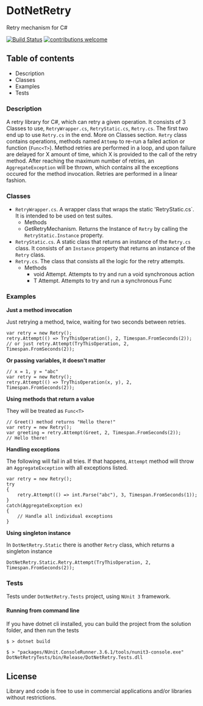 ﻿# DotNetRetry
Retry mechanism for C#

[![Build Status](https://travis-ci.org/gdyrrahitis/dotnet-retry.svg?branch=master)](https://travis-ci.org/gdyrrahitis/dotnet-retry)
[![contributions welcome](https://img.shields.io/badge/contributions-welcome-brightgreen.svg?style=flat)](https://github.com/gdyrrahitis/dotnet-retry)

## Table of contents
* Description
* Classes
* Examples
* Tests

### Description
A retry library for C#, which can retry a given operation.
It consists of 3 Classes to use, `RetryWrapper.cs`, `RetryStatic.cs`, `Retry.cs`. The first two end up to use `Retry.cs` in the end. More on Classes section.
`Retry` class contains operations, methods named `Attemp` to re-run a failed action or function (`Func<T>`). Method retries are performed in a loop, and upon failure are delayed for X amount of time, which X is provided to the call of the retry method. After reaching the maximum number of retries, an `AggregateException` will be thrown, which contains all the exceptions occured for the method invocation.
Retries are performed in a linear fashion.

### Classes
* `RetryWrapper.cs`. A wrapper class that wraps the static 'RetryStatic.cs`. It is intended to be used on test suites.
  *  Methods
    * GetRetryMechanism. Returns the Instance of `Retry` by calling the `RetryStatic.Instance` property.
* `RetryStatic.cs`. A static class that returns an instance of the `Retry.cs` class. It consists of an `Instance` property that returns an instance of the `Retry` class.
* `Retry.cs`. The class that consists all the logic for the retry attempts.
  * Methods
    * void Attempt. Attempts to try and run a void synchronous action
    * T Attempt<T>. Attempts to try and run a synchronous Func<T>

### Examples
**Just a method invocation**

Just retrying a method, twice, waiting for two seconds between retries.
```
var retry = new Retry();
retry.Attempt(() => TryThisOperation(), 2, Timespan.FromSeconds(2));
// or just retry.Attempt(TryThisOperation, 2, Timespan.FromSeconds(2));
```

**Or passing variables, it doesn't matter**
```
// x = 1, y = "abc"
var retry = new Retry();
retry.Attempt(() => TryThisOperation(x, y), 2, Timespan.FromSeconds(2));
```

**Using methods that return a value**

They will be treated as `Func<T>`
```
// Greet() method returns "Hello there!"
var retry = new Retry();
var greeting = retry.Attempt(Greet, 2, Timespan.FromSeconds(2));
// Hello there!
```

**Handling exceptions**

The following will fail in all tries. If that happens, `Attempt` method will throw an `AggregateException` with all exceptions listed.
```
var retry = new Retry();
try 
{
    retry.Attempt(() => int.Parse("abc"), 3, Timespan.FromSeconds(1));
}
catch(AggregateException ex) 
{
    // Handle all individual exceptions
}
```

**Using singleton instance**

In `DotNetRetry.Static` there is another `Retry` class, which returns a singleton instance
```
DotNetRetry.Static.Retry.Attempt(TryThisOperation, 2, Timespan.FromSeconds(2));
```

### Tests
Tests under `DotNetRetry.Tests` project, using `NUnit 3` framework.

#### Running from command line
If you have dotnet cli installed, you can build the project from the solution folder, and then run the tests
```
$ > dotnet build

$ > "packages/NUnit.ConsoleRunner.3.6.1/tools/nunit3-console.exe" DotNetRetryTests/bin/Release/DotNetRetry.Tests.dll
```
## License
Library and code is free to use in commercial applications and/or libraries without restrictions.